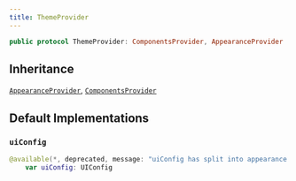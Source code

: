 ```yaml
---
title: ThemeProvider
---
```


``` swift
public protocol ThemeProvider: ComponentsProvider, AppearanceProvider 
```

## Inheritance

[`AppearanceProvider`](../appearance-provider), [`ComponentsProvider`](../components-provider)

## Default Implementations

### `uiConfig`

``` swift
@available(*, deprecated, message: "uiConfig has split into appearance and components")
    var uiConfig: UIConfig 
```
